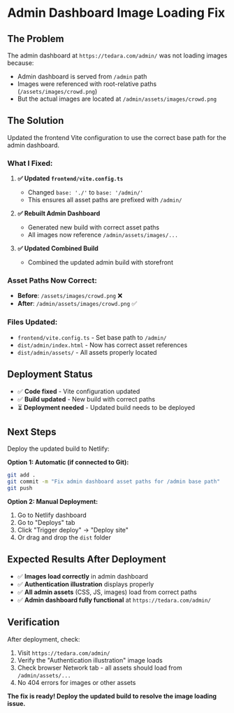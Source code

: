 # Admin Dashboard Image Loading Fix

## The Problem
The admin dashboard at `https://tedara.com/admin/` was not loading images because:
- Admin dashboard is served from `/admin` path
- Images were referenced with root-relative paths (`/assets/images/crowd.png`)
- But the actual images are located at `/admin/assets/images/crowd.png`

## The Solution
Updated the frontend Vite configuration to use the correct base path for the admin dashboard.

### What I Fixed:

1. **✅ Updated `frontend/vite.config.ts`**
   - Changed `base: './'` to `base: '/admin/'`
   - This ensures all asset paths are prefixed with `/admin/`

2. **✅ Rebuilt Admin Dashboard**
   - Generated new build with correct asset paths
   - All images now reference `/admin/assets/images/...`

3. **✅ Updated Combined Build**
   - Combined the updated admin build with storefront

### Asset Paths Now Correct:
- **Before**: `/assets/images/crowd.png` ❌
- **After**: `/admin/assets/images/crowd.png` ✅

### Files Updated:
- `frontend/vite.config.ts` - Set base path to `/admin/`
- `dist/admin/index.html` - Now has correct asset references
- `dist/admin/assets/` - All assets properly located

## Deployment Status
- ✅ **Code fixed** - Vite configuration updated
- ✅ **Build updated** - New build with correct paths
- ⏳ **Deployment needed** - Updated build needs to be deployed

## Next Steps
Deploy the updated build to Netlify:

**Option 1: Automatic (if connected to Git):**
```bash
git add .
git commit -m "Fix admin dashboard asset paths for /admin base path"
git push
```

**Option 2: Manual Deployment:**
1. Go to Netlify dashboard
2. Go to "Deploys" tab  
3. Click "Trigger deploy" → "Deploy site"
4. Or drag and drop the `dist` folder

## Expected Results After Deployment
- ✅ **Images load correctly** in admin dashboard
- ✅ **Authentication illustration** displays properly
- ✅ **All admin assets** (CSS, JS, images) load from correct paths
- ✅ **Admin dashboard fully functional** at `https://tedara.com/admin/`

## Verification
After deployment, check:
1. Visit `https://tedara.com/admin/`
2. Verify the "Authentication illustration" image loads
3. Check browser Network tab - all assets should load from `/admin/assets/...`
4. No 404 errors for images or other assets

**The fix is ready! Deploy the updated build to resolve the image loading issue.**

